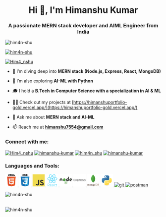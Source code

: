 <h1 align="center">Hi 👋, I'm Himanshu Kumar</h1>
<h3 align="center">A passionate MERN stack developer and AIML Engineer from India</h3>

<p align="left"> <img src="https://komarev.com/ghpvc/?username=him4n-shu&label=Profile%20views&color=0e75b6&style=flat" alt="him4n-shu" /> </p>

<p align="left"> <a href="https://github.com/ryo-ma/github-profile-trophy"><img src="https://github-profile-trophy.vercel.app/?username=him4n-shu" alt="him4n-shu" /></a> </p>

<p align="left"> <a href="https://x.com/Him4_nshu" target="blank"><img src="https://img.shields.io/twitter/follow/Him4_nshu?logo=twitter&style=for-the-badge" alt="Him4_nshu" /></a> </p>

- 🌱 I’m diving deep into **MERN stack (Node.js, Express, React, MongoDB)**

- 🤖 I’m also exploring **AI-ML with Python**

- 🎓 I hold a **B.Tech in Computer Science with a specialization in AI & ML**

- 👨‍💻 Check out my projects at [https://himanshuportfolio-gold.vercel.app/](https://himanshuportfolio-gold.vercel.app/)

- 💬 Ask me about **MERN stack and AI-ML**

- 📫 Reach me at **himanshu7554@gmail.com**

<h3 align="left">Connect with me:</h3>
<p align="left">
<a href="https://x.com/Him4_nshu" target="blank"><img align="center" src="https://raw.githubusercontent.com/rahuldkjain/github-profile-readme-generator/master/src/images/icons/Social/twitter.svg" alt="Him4_nshu" height="30" width="40" /></a>
<a href="https://linkedin.com/in/himanshu-kumar-b4b799208/" target="blank"><img align="center" src="https://raw.githubusercontent.com/rahuldkjain/github-profile-readme-generator/master/src/images/icons/Social/linked-in-alt.svg" alt="himanshu-kumar" height="30" width="40" /></a>
<a href="https://www.instagram.com/him4n_shu" target="blank"><img align="center" src="https://raw.githubusercontent.com/rahuldkjain/github-profile-readme-generator/master/src/images/icons/Social/instagram.svg" alt="him4n_shu" height="30" width="40" /></a>
<a href="https://www.facebook.com/profile.php?id=100010182331281" target="blank"><img align="center" src="https://raw.githubusercontent.com/rahuldkjain/github-profile-readme-generator/master/src/images/icons/Social/facebook.svg" alt="himanshu-kumar" height="30" width="40" /></a>
</p>

<h3 align="left">Languages and Tools:</h3>
<p align="left">
<a href="https://www.w3.org/html/" target="_blank" rel="noreferrer"> <img src="https://raw.githubusercontent.com/devicons/devicon/master/icons/html5/html5-original-wordmark.svg" alt="html5" width="40" height="40"/> </a>
<a href="https://www.w3schools.com/css/" target="_blank" rel="noreferrer"> <img src="https://raw.githubusercontent.com/devicons/devicon/master/icons/css3/css3-original-wordmark.svg" alt="css3" width="40" height="40"/> </a>
<a href="https://developer.mozilla.org/en-US/docs/Web/JavaScript" target="_blank" rel="noreferrer"> <img src="https://raw.githubusercontent.com/devicons/devicon/master/icons/javascript/javascript-original.svg" alt="javascript" width="40" height="40"/> </a>
<a href="https://reactjs.org/" target="_blank" rel="noreferrer"> <img src="https://raw.githubusercontent.com/devicons/devicon/master/icons/react/react-original-wordmark.svg" alt="react" width="40" height="40"/> </a>
<a href="https://nodejs.org" target="_blank" rel="noreferrer"> <img src="https://raw.githubusercontent.com/devicons/devicon/master/icons/nodejs/nodejs-original-wordmark.svg" alt="nodejs" width="40" height="40"/> </a>
<a href="https://expressjs.com" target="_blank" rel="noreferrer"> <img src="https://raw.githubusercontent.com/devicons/devicon/master/icons/express/express-original-wordmark.svg" alt="express" width="40" height="40"/> </a>
<a href="https://www.mongodb.com/" target="_blank" rel="noreferrer"> <img src="https://raw.githubusercontent.com/devicons/devicon/master/icons/mongodb/mongodb-original-wordmark.svg" alt="mongodb" width="40" height="40"/> </a>
<a href="https://www.python.org" target="_blank" rel="noreferrer"> <img src="https://raw.githubusercontent.com/devicons/devicon/master/icons/python/python-original.svg" alt="python" width="40" height="40"/> </a>
<a href="https://git-scm.com/" target="_blank" rel="noreferrer"> <img src="https://www.vectorlogo.zone/logos/git-scm/git-scm-icon.svg" alt="git" width="40" height="40"/> </a>
<a href="https://postman.com" target="_blank" rel="noreferrer"> <img src="https://www.vectorlogo.zone/logos/getpostman/getpostman-icon.svg" alt="postman" width="40" height="40"/> </a>
</p>

<p>
  <img align="left" src="https://github-readme-stats.vercel.app/api/top-langs?username=him4n-shu&show_icons=true&locale=en&layout=compact" alt="him4n-shu" />
<br><br>

<p><img align="center" src="https://github-readme-streak-stats.herokuapp.com/?user=him4n-shu&" alt="him4n-shu" /></p>
